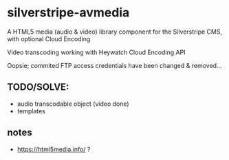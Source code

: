 # silverstripe-avmedia
A HTML5 media (audio &amp; video) library component for the Silverstripe CMS, with optional Cloud Encoding

Video transcoding working with Heywatch Cloud Encoding API

Oopsie; commited FTP access credentials have been changed & removed...

## TODO/SOLVE:
- audio transcodable object (video done)
- templates

## notes
- https://html5media.info/ ?